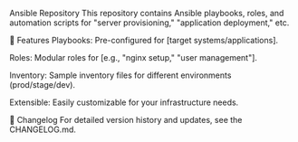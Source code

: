 Ansible Repository
This repository contains Ansible playbooks, roles, and automation scripts for "server provisioning," "application deployment," etc.


📌 Features
Playbooks: Pre-configured for [target systems/applications].

Roles: Modular roles for [e.g., "nginx setup," "user management"].

Inventory: Sample inventory files for different environments (prod/stage/dev).

Extensible: Easily customizable for your infrastructure needs.

📜 Changelog
For detailed version history and updates, see the CHANGELOG.md.

